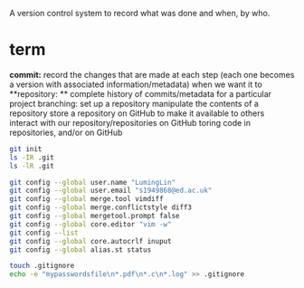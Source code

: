 A version control system to record what was done and when, by who.

# term
**commit:** record the changes that are made at each step (each one becomes a version with associated information/metadata) when we want it to
**repository: ** complete history of commits/metadata for a particular project
branching: 
set up a repository
manipulate the contents of a repository
store a repository on GitHub to make it available to others
interact with our repository/repositories on GitHub
toring code in repositories, and/or on GitHub


```bash
git init
ls -IR .git
ls -lR .git
```
```bash
git config --global user.name "LumingLin"
git config --global user.email "s1949868@ed.ac.uk"
git config --global merge.tool vimdiff
git config --global merge.conflictstyle diff3
git config --global mergetool.prompt false
git config --global core.editor "vim -w"
git config --list
git config --global core.autocrlf inuput
git config --global alias.st status

```

```bash
touch .gitignore
echo -e "mypasswordsfile\n*.pdf\n*.c\n*.log" >> .gitignore
```
<!--stackedit_data:
eyJoaXN0b3J5IjpbNjAyMTc5ODQwLC03MzY0MjEyMzgsLTEwNz
I4MTA5NjIsMjEyMTUzNTAyMiwxMjE0MzQyMzcxLC0xMzM5ODM3
MjU2LC01NTEyMDAwMSwtMjAxMTk1NDQwMCwxODExODkxNTksMT
Y1MDM5NDA4NywtNzg4OTQ0MTUyLDE0OTQ5Mzc2NTIsMjk1Mjc2
MTUwLDE2NDUzNTgwNDcsLTc3MTI3NjY2NCwyNDE2MDQyNDAsLT
E5NTI3NjE1NTgsODU0MTkzNzE5LDE2MDI5NzI3OTddfQ==
-->